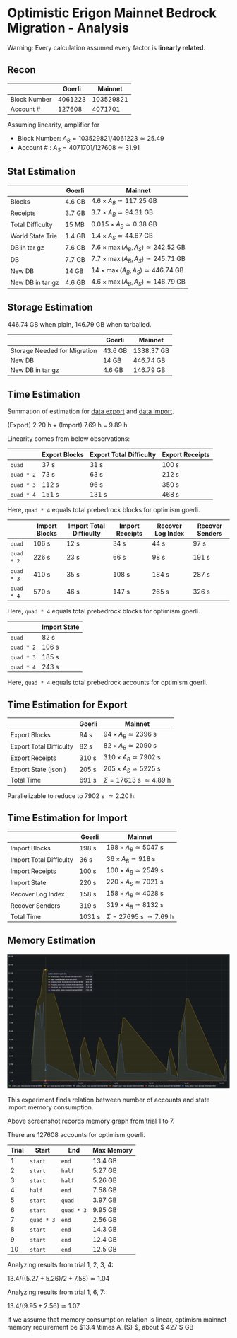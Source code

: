 # Optimistic Erigon Mainnet Bedrock Migration - Analysis

Warning: Every calculation assumed every factor is **linearly related**.

## Recon

|   | Goerli | Mainnet |
|---|--------|---------|
| Block Number | $4061223$ | $103529821$ | 
| Account #    | $127608$ | $4071701$ |

Assuming linearity, amplifier for 
- Block Number: $A_{B} = 103529821 / 4061223 \simeq 25.49$
- Account #   : $A_{S} = 4071701 / 127608 \simeq 31.91$ 

## Stat Estimation 

|   | Goerli | Mainnet |
|---|--------|---------|
| Blocks           | $4.6$ GB | $4.6 \times A_{B} \simeq 117.25$ GB  | 
| Receipts         | $3.7$ GB | $3.7 \times A_{B} \simeq 94.31$ GB   |
| Total Difficulty | $15$ MB  | $0.015 \times A_{B} \simeq  0.38$ GB |
| World State Trie | $1.4$ GB | $1.4 \times A_{S} \simeq 44.67$ GB   |
| DB in tar gz     | $7.6$ GB | $7.6 \times \max{(A_{B}, A_{S})} \simeq 242.52$ GB | 
| DB               | $7.7$ GB | $7.7 \times \max{(A_{B}, A_{S})} \simeq 245.71$ GB |
| New DB           | $14$ GB  | $14 \times \max{(A_{B}, A_{S})} \simeq 446.74$ GB |
| New DB in tar gz | $4.6$ GB | $4.6 \times \max{(A_{B}, A_{S})} \simeq 146.79$  GB |

## Storage Estimation 

$446.74$ GB when plain, $146.79$ GB when tarballed.

|   | Goerli | Mainnet |
|---|--------|---------|
| Storage Needed for Migration      | $43.6$ GB | $1338.37$ GB |
| New DB           | $14$ GB  | $446.74$ GB |
| New DB in tar gz | $4.6$ GB | $146.79$ GB |

## Time Estimation

Summation of estimation for [data export](#time-estimation-for-export) and [data import](#time-estimation-for-import).

(Export) $2.20$ h + (Import) $7.69$ h = $9.89$ h

Linearity comes from below observations:

|   | Export Blocks | Export Total Difficulty | Export Receipts |
|---|---------------|-------------------------|-----------------|
| `quad`     | $37$ s  | $31$ s | $100$ s |
| `quad * 2` | $73$ s  | $63$ s | $212$ s |
| `quad * 3` | $112$ s | $96$ s | $350$ s |
| `quad * 4` | $151$ s | $131$ s | $468$ s |

Here, `quad * 4` equals total prebedrock blocks for optimism goerli.

|   | Import Blocks | Import Total Difficulty | Import Receipts | Recover Log Index | Recover Senders | 
|---|---------------|-------------------------|-----------------|-------------------|-----------------|
| `quad`     | $106$ s | $12$ s | $34$ s | $44$ s | $97$ s  |
| `quad * 2` | $226$ s | $23$ s | $66$ s | $98$ s | $191$ s |
| `quad * 3` | $410$ s | $35$ s | $108$ s | $184$ s | $287$ s | 
| `quad * 4` | $570$ s | $46$ s | $147$ s | $265$ s | $326$ s |

Here, `quad * 4` equals total prebedrock blocks for optimism goerli.

|   | Import State |
|---|--------------|
| `quad`     | $82$ s  |
| `quad * 2` | $106$ s |
| `quad * 3` | $185$ s |
| `quad * 4` | $243$ s |

Here, `quad * 4` equals total prebedrock accounts for optimism goerli.

## Time Estimation for Export

|   | Goerli | Mainnet |
|---|--------|---------|
| Export Blocks           | $94$ s   | $94 \times A_{B} \simeq 2396$ s |
| Export Total Difficulty | $82$ s   | $82 \times A_{B} \simeq 2090$ s | 
| Export Receipts         | $310$ s  | $310 \times A_{B} \simeq 7902$ s |
| Export State (jsonl)    | $205$ s  | $205 \times A_{S} \simeq 5225$ s |
| Total Time              | $691$ s  | $\Sigma = 17613$ s $\simeq 4.89$ h |

Parallelizable to reduce to $7902$ s $\simeq 2.20$ h.

## Time Estimation for Import

|   | Goerli | Mainnet |
|---|--------|---------|
| Import Blocks           | $198$ s  | $198 \times A_{B} \simeq 5047$ s |
| Import Total Difficulty | $36$ s   | $36  \times A_{B} \simeq 918$ s |
| Import Receipts         | $100$ s  | $100 \times A_{B} \simeq 2549$ s |
| Import State            | $220$ s  | $220 \times A_{S} \simeq 7021$ s |
| Recover Log Index       | $158$ s  | $158 \times A_{B} \simeq 4028$ s |
| Recover Senders         | $319$ s  | $319 \times A_{B} \simeq 8132$ s |
| Total Time              | $1031$ s | $\Sigma = 27695$ s $\simeq 7.69$ h |

## Memory Estimation

![memory-evaluation-optimism-goerli](./assets/memory-evaluation-optimism-goerli.png)

This experiment finds relation between number of accounts and state import memory consumption.

Above screenshot records memory graph from trial 1 to 7.

There are $127608$ accounts for optimism goerli.

| Trial | Start | End | Max Memory |
|-------|-------|-----|------------|
| 1 | `start` | `end` | $13.4$ GB | 
| 2 | `start` | `half` | $5.27$ GB |
| 3 | `start` | `half` | $5.26$ GB |
| 4 | `half` | `end` | $7.58$ GB |
| 5 | `start` | `quad` | $3.97$ GB |
| 6 | `start` | `quad * 3` | $9.95$ GB |
| 7 | `quad * 3` | `end` | $2.56$ GB |
| 8 | `start` | `end` | $14.3$ GB | 
| 9 | `start` | `end` | $12.4$ GB | 
| 10 | `start` | `end` | $12.5$ GB | 


Analyzing results from trial 1, 2, 3, 4: 

$13.4 / ((5.27 + 5.26) / 2 + 7.58) \simeq 1.04$

Analyzing results from trial 1, 6, 7: 

$13.4 / (9.95 + 2.56) \simeq 1.07$

If we assume that memory consumption relation is linear, optimism mainnet memory requirement be $13.4 \times A_{S} $, about $ 427 $ GB
